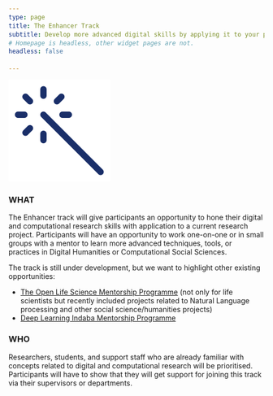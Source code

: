 ```yaml
---
type: page
title: The Enhancer Track
subtitle: Develop more advanced digital skills by applying it to your project
# Homepage is headless, other widget pages are not.
headless: false

---
```

<img src="enhance-icon.svg" width="200px">

### WHAT

The Enhancer track will give participants an opportunity to hone their digital and computational research skills with application to a current research project. Participants will have an opportunity to work one-on-one or in small groups with a mentor to learn more advanced techniques, tools, or practices in Digital Humanities or Computational Social Sciences.

The track is still under development, but we want to highlight other existing opportunities:
- [The Open Life Science Mentorship Programme](https://openlifesci.org/) (not only for life scientists but recently included projects related to Natural Language processing and other social science/humanities projects)
- [Deep Learning Indaba Mentorship Programme](https://deeplearningindaba.com/mentorship/)

### WHO

Researchers, students, and support staff who are already familiar with concepts related to digital and computational research will be prioritised. Participants will have to show that they will get support for joining this track via their supervisors or departments. 

